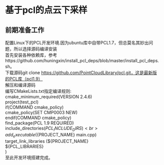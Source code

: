 基于pcl的点云下采样
===
前期准备工作
----
配置Linux下的PCL开发环境.因为ubuntu库中自带PCL1.7，但总莫名其妙出问题，所以选择源码编译安装<br>
首先安装各种依赖库，参考https://github.com/huningxin/install_pcl_deps/blob/master/install_pcl_deps.sh。<br>
下载源码git clone https://github.com/PointCloudLibrary/pcl.git，这是最新版的PCL库（pcl1.9）<br>
解压和编译源码<br>
编写CMakeLists.txt指定编译规则:<br>
cmake_minimum_required(VERSION 2.4.6)<br>
project(test_pcl)<br>
if(COMMAND cmake_policy)<br>
     cmake_policy(SET CMP0003 NEW)<br>
endif(COMMAND cmake_policy)<br>
find_package(PCL 1.9 REQUIRED)<br>
include_directories(${PCL_INCLUDE_DIRS})<br>
add_executable(${PROJECT_NAME} main.cpp)<br>
target_link_libraries (${PROJECT_NAME}<br>
    ${PCL_LIBRARIES}<br>
 )<br>
 至此开发环境搭建完成。<br>
